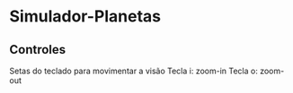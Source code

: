 # Simulador-Planetas
## Controles
Setas do teclado para movimentar a visão
Tecla i: zoom-in
Tecla o: zoom-out

